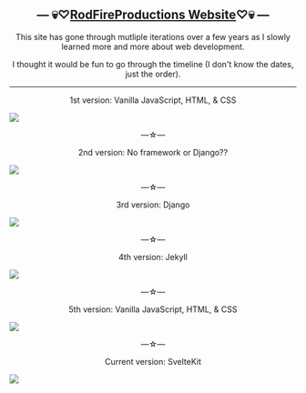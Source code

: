 <h2 align="center">— 💀♡<a target="_blank" href="https://deadinsideartist.art/">RodFireProductions Website</a>♡💀 —</h2>

<p align="center">
  This site has gone through mutliple iterations over a few years as I slowly learned more and more about web development.
</p>
<p align="center">
  I thought it would be fun to go through the timeline (I don't know the dates, just the order).
</p>

<hr>

<p align="center">
  1st version: Vanilla JavaScript, HTML, & CSS
</p>
<img src="https://deadinsideartist.art/oldsite1.png" align="center">
<p align="center">—☆—</p>

<p align="center">
  2nd version: No framework or Django?? 
</p>
<img src="https://deadinsideartist.art/oldsite2.png" align="center">
<p align="center">—☆—</p>

<p align="center">
  3rd version: Django
</p>
<img src="https://deadinsideartist.art/oldsite3.png" align="center">
<p align="center">—☆—</p>

<p align="center">
  4th version: Jekyll
</p>
<img src="https://deadinsideartist.art/oldsite4.png" align="center">
<p align="center">—☆—</p>

<p align="center">
  5th version: Vanilla JavaScript, HTML, & CSS
</p>
<img src="https://deadinsideartist.art/oldsite5.png" align="center">
<p align="center">—☆—</p>

<p align="center">
  Current version: SvelteKit
</p>
<img src="https://deadinsideartist.art/currentsite.png" align="center">
